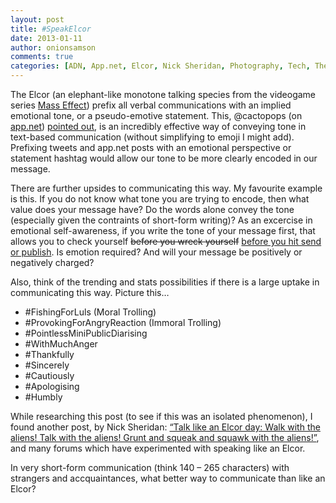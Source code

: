```yaml
---
layout: post
title: #SpeakElcor
date: 2013-01-11
author: onionsamson
comments: true
categories: [ADN, App.net, Elcor, Nick Sheridan, Photography, Tech, The Country Club of the Internet, Twitter, Writing]
---
```

<p>The Elcor (an elephant-like monotone talking species from the videogame series <a href="http://masseffect.wikia.com/wiki/Elcor">Mass Effect</a>) prefix all verbal communications with an implied emotional tone, or a pseudo-emotive statement. This, @cactopops (on <a href="http://app.net">app.net</a>) <a href="https://alpha.app.net/cacotopos/post/2339626">pointed out</a>, is an incredibly effective way of conveying tone in text-based communication (without simplifying to emoji I might add). Prefixing tweets and app.net posts with an emotional perspective or statement hashtag would allow our tone to be more clearly encoded in our message. </p>

<p>There are further upsides to communicating this way. My favourite example is this. If you do not know what tone you are trying to encode, then what value does your message have? Do the words alone convey the tone (especially given the contraints of short-form writing)? As an excercise in emotional self-awareness, if you write the tone of your message first, that allows you to check yourself <del>before you wreck yourself</del> <ins>before you hit send or publish</ins>. Is emotion required? And will your message be positively or negatively charged?</p>

<p>Also, think of the trending and stats possibilities if there is a large uptake in communicating this way. Picture this… </p>

<ul>
<li>#FishingForLuls (Moral Trolling)</li>
<li>#ProvokingForAngryReaction (Immoral Trolling)</li>
<li>#PointlessMiniPublicDiarising</li>
<li>#WithMuchAnger</li>
<li>#Thankfully</li>
<li>#Sincerely</li>
<li>#Cautiously</li>
<li>#Apologising</li>
<li>#Humbly</li>
</ul>

<p>While researching this post (to see if this was an isolated phenomenon), I found another post, by Nick Sheridan: <a href="http://www.nicksheridan.com/2012/07/talk-like-elcor-day-walk-with-aliens.html">“Talk like an Elcor day: Walk with the aliens! Talk with the aliens! Grunt and squeak and squawk with the aliens!”</a>, and many forums which have experimented with speaking like an Elcor.</p>

<p>In very short-form communication (think 140 – 265 characters) with strangers and accquaintances, what better way to communicate than like an Elcor?</p>
